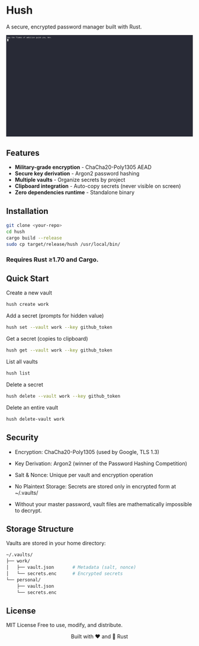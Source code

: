 # Hush

A secure, encrypted password manager built with Rust.


![Hush Demo](public/hushdemo.gif)


## Features

- **Military-grade encryption** - ChaCha20-Poly1305 AEAD
- **Secure key derivation** - Argon2 password hashing
- **Multiple vaults** - Organize secrets by project
- **Clipboard integration** - Auto-copy secrets (never visible on screen)
- **Zero dependencies runtime** - Standalone binary

## Installation



```bash
git clone <your-repo>
cd hush
cargo build --release
sudo cp target/release/hush /usr/local/bin/
```
### Requires Rust ≥1.70 and Cargo.


## Quick Start


Create a new vault

```bash
hush create work
```


Add a secret (prompts for hidden value)

```bash
hush set --vault work --key github_token
```


Get a secret (copies to clipboard)

```bash
hush get --vault work --key github_token

```

List all vaults

```bash
hush list
```

Delete a secret

```bash
hush delete --vault work --key github_token
```


Delete an entire vault

```bash
hush delete-vault work
```


## Security

- Encryption: ChaCha20-Poly1305 (used by Google, TLS 1.3)

- Key Derivation: Argon2 (winner of the Password Hashing Competition)

- Salt & Nonce: Unique per vault and encryption operation

- No Plaintext Storage: Secrets are stored only in encrypted form at ~/.vaults/

- Without your master password, vault files are mathematically impossible to decrypt.


## Storage Structure

Vaults are stored in your home directory:

```bash
~/.vaults/
├── work/
│   ├── vault.json       # Metadata (salt, nonce)
│   └── secrets.enc      # Encrypted secrets
└── personal/
    ├── vault.json
    └── secrets.enc
```


## License

MIT License
Free to use, modify, and distribute.

<p align="center"> Built with ❤️ and 🦀 Rust </p>
